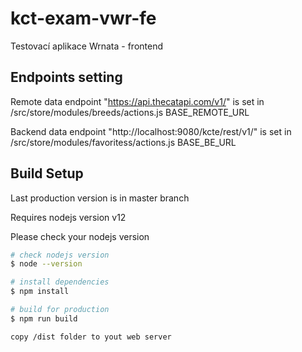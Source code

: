 # kct-exam-vwr-fe
Testovací aplikace Wrnata - frontend

## Endpoints setting
Remote data endpoint "https://api.thecatapi.com/v1/" is set in
/src/store/modules/breeds/actions.js BASE_REMOTE_URL

Backend data endpoint "http://localhost:9080/kcte/rest/v1/" is set in 
/src/store/modules/favoritess/actions.js BASE_BE_URL

## Build Setup
Last production version is in master branch

Requires nodejs version v12

Please check your nodejs version

``` bash
# check nodejs version
$ node --version

# install dependencies
$ npm install

# build for production
$ npm run build

copy /dist folder to yout web server

```

